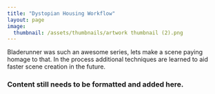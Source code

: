 ```yaml
---
title: "Dystopian Housing Workflow"
layout: page
image:
  thumbnail: /assets/thumbnails/artwork thumbnail (2).png
---
```

Bladerunner was such an awesome series, lets make a scene paying homage to that. In the process additional techniques are learned to aid faster scene creation in the future.

### Content still needs to be formatted and added here.